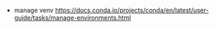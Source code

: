 - manage venv https://docs.conda.io/projects/conda/en/latest/user-guide/tasks/manage-environments.html
